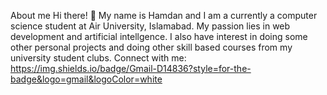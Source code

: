 About me
Hi there! 👋 My name is Hamdan and I am a currently a computer science student at Air University, Islamabad. 
My passion lies in web development and artificial intellgence. I also have interest in doing some other personal projects and doing other skill based courses from 
my university student clubs.
Connect with me:
https://img.shields.io/badge/Gmail-D14836?style=for-the-badge&logo=gmail&logoColor=white
